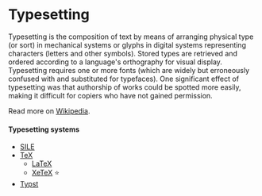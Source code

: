 # Typesetting

Typesetting is the composition of text by means of arranging physical type (or sort) in mechanical systems or glyphs in digital systems representing characters (letters and other symbols). Stored types are retrieved and ordered according to a language's orthography for visual display. Typesetting requires one or more fonts (which are widely but erroneously confused with and substituted for typefaces). One significant effect of typesetting was that authorship of works could be spotted more easily, making it difficult for copiers who have not gained permission.

Read more on [Wikipedia](https://en.wikipedia.org/wiki/Typesetting).

#### Typesetting systems
- [SILE](https://sile-typesetter.org)
- [TeX](https://en.wikipedia.org/wiki/TeX)
  - [LaTeX](https://en.wikipedia.org/wiki/LaTeX)
  - [XeTeX](https://en.wikipedia.org/wiki/XeTeX) ⭐
- [Typst](https://typst.app)
